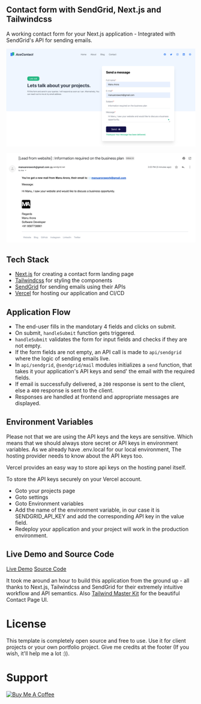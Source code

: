 ## Contact form with SendGrid, Next.js and Tailwindcss

A working contact form for your Next.js application - Integrated with SendGrid's API for sending emails.

![Hompage](https://github.com/manuarora700/sendgrid-contact-form/blob/main/demos/homepage.png)

![Hompage](https://github.com/manuarora700/sendgrid-contact-form/blob/main/demos/email.png)

## Tech Stack

- [Next.js](https://nextjs.org) for creating a contact form landing page
- [Tailwindcss](https://tailwindcss.com) for styling the components
- [SendGrid](https://sendgrid.com) for sending emails using their APIs
- [Vercel](https://vercel.com) for hosting our application and CI/CD

## Application Flow

- The end-user fills in the mandotary 4 fields and clicks on submit.
- On submit, `handleSubmit` function gets triggered.
- `handleSubmit` validates the form for input fields and checks if they are not empty.
- If the form fields are not empty, an API call is made to `api/sendgrid` where the logic of sending emails live.
- In `api/sendgrid`, `@sendgrid/mail` modules initializes a `send` function, that takes it your application's API keys and send' the email with the required fields.
- If email is successfully delivered, a `200` response is sent to the client, else a `400` response is sent to the client.
- Responses are handled at frontend and appropriate messages are displayed.

## Environment Variables

Please not that we are using the API keys and the keys are sensitive. Which means that we should always store secret or API keys in environment variables. As we already have .env.local for our local environment, The hosting provider needs to know about the API keys too.

Vercel provides an easy way to store api keys on the hosting panel itself.

To store the API keys securely on your Vercel account.

- Goto your projects page
- Goto settings
- Goto Environment variables
- Add the name of the environment variable, in our case it is SENDGRID_API_KEY and add the corresponding API key in the value field.
- Redeploy your application and your project will work in the production environment.

## Live Demo and Source Code

[Live Demo](https://sendgrid-contact-form.vercel.app/)
[Source Code](https://github.com/manuarora700/sendgrid-contact-form)

It took me around an hour to build this application from the ground up - all thanks to Next.js, Tailwindcss and SendGrid for their extremely intuitive workflow and API semantics. Also [Tailwind Master Kit](https://tailwindmasterkit.com) for the beautiful Contact Page UI.

# License

This template is completely open source and free to use. Use it for client projects or your own portfolio project. Give me credits at the footer (If you wish, it'll help me a lot :)).

# Support

<a href="https://www.buymeacoffee.com/manuarora" target="_blank"><img src="https://cdn.buymeacoffee.com/buttons/default-orange.png" alt="Buy Me A Coffee" height="41" width="174"></a>
